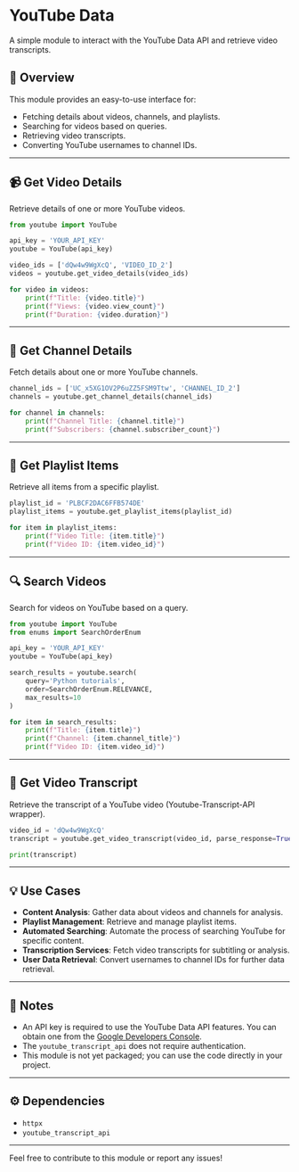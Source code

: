 # **YouTube Data**

A simple module to interact with the YouTube Data API and retrieve video transcripts.

## 🌟 Overview

This module provides an easy-to-use interface for:

- Fetching details about videos, channels, and playlists.
- Searching for videos based on queries.
- Retrieving video transcripts.
- Converting YouTube usernames to channel IDs.

---

## 📹 Get Video Details

Retrieve details of one or more YouTube videos.

```python
from youtube import YouTube

api_key = 'YOUR_API_KEY'
youtube = YouTube(api_key)

video_ids = ['dQw4w9WgXcQ', 'VIDEO_ID_2']
videos = youtube.get_video_details(video_ids)

for video in videos:
    print(f"Title: {video.title}")
    print(f"Views: {video.view_count}")
    print(f"Duration: {video.duration}")
```

---

## 👥 Get Channel Details

Fetch details about one or more YouTube channels.

```python
channel_ids = ['UC_x5XG1OV2P6uZZ5FSM9Ttw', 'CHANNEL_ID_2']
channels = youtube.get_channel_details(channel_ids)

for channel in channels:
    print(f"Channel Title: {channel.title}")
    print(f"Subscribers: {channel.subscriber_count}")
```

---

## 📄 Get Playlist Items

Retrieve all items from a specific playlist.

```python
playlist_id = 'PLBCF2DAC6FFB574DE'
playlist_items = youtube.get_playlist_items(playlist_id)

for item in playlist_items:
    print(f"Video Title: {item.title}")
    print(f"Video ID: {item.video_id}")
```

---

## 🔍 Search Videos

Search for videos on YouTube based on a query.

```python
from youtube import YouTube
from enums import SearchOrderEnum

api_key = 'YOUR_API_KEY'
youtube = YouTube(api_key)

search_results = youtube.search(
    query='Python tutorials',
    order=SearchOrderEnum.RELEVANCE,
    max_results=10
)

for item in search_results:
    print(f"Title: {item.title}")
    print(f"Channel: {item.channel_title}")
    print(f"Video ID: {item.video_id}")
```

---

## 💬 Get Video Transcript

Retrieve the transcript of a YouTube video (Youtube-Transcript-API wrapper).

```python
video_id = 'dQw4w9WgXcQ'
transcript = youtube.get_video_transcript(video_id, parse_response=True)

print(transcript)
```

---

## 💡 Use Cases

- **Content Analysis**: Gather data about videos and channels for analysis.
- **Playlist Management**: Retrieve and manage playlist items.
- **Automated Searching**: Automate the process of searching YouTube for specific content.
- **Transcription Services**: Fetch video transcripts for subtitling or analysis.
- **User Data Retrieval**: Convert usernames to channel IDs for further data retrieval.


---

## 📄 Notes

- An API key is required to use the YouTube Data API features. You can obtain one from the [Google Developers Console](https://console.developers.google.com/).
- The `youtube_transcript_api` does not require authentication.
- This module is not yet packaged; you can use the code directly in your project.

---

## ⚙️ Dependencies

- `httpx`
- `youtube_transcript_api`

---

Feel free to contribute to this module or report any issues!